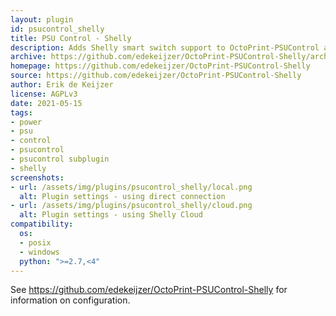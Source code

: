 ```yaml
---
layout: plugin
id: psucontrol_shelly
title: PSU Control - Shelly
description: Adds Shelly smart switch support to OctoPrint-PSUControl as a sub-plugin 
archive: https://github.com/edekeijzer/OctoPrint-PSUControl-Shelly/archive/main.zip
homepage: https://github.com/edekeijzer/OctoPrint-PSUControl-Shelly
source: https://github.com/edekeijzer/OctoPrint-PSUControl-Shelly
author: Erik de Keijzer
license: AGPLv3
date: 2021-05-15
tags:
- power
- psu
- control
- psucontrol
- psucontrol subplugin
- shelly
screenshots:
- url: /assets/img/plugins/psucontrol_shelly/local.png
  alt: Plugin settings - using direct connection
- url: /assets/img/plugins/psucontrol_shelly/cloud.png
  alt: Plugin settings - using Shelly Cloud
compatibility:
  os:
  - posix
  - windows
  python: ">=2.7,<4"
---
```


See <https://github.com/edekeijzer/OctoPrint-PSUControl-Shelly> for information on configuration.